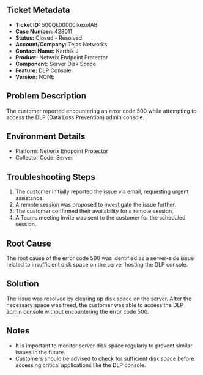 ## Ticket Metadata
- **Ticket ID:** 500Qk00000IkexoIAB
- **Case Number:** 428011
- **Status:** Closed - Resolved
- **Account/Company:** Tejas Networks
- **Contact Name:** Karthik J
- **Product:** Netwrix Endpoint Protector
- **Component:** Server Disk Space
- **Feature:** DLP Console
- **Version:** NONE

## Problem Description
The customer reported encountering an error code 500 while attempting to access the DLP (Data Loss Prevention) admin console.

## Environment Details
- Platform: Netwrix Endpoint Protector
- Collector Code: Server

## Troubleshooting Steps
1. The customer initially reported the issue via email, requesting urgent assistance.
2. A remote session was proposed to investigate the issue further.
3. The customer confirmed their availability for a remote session.
4. A Teams meeting invite was sent to the customer for the scheduled session.

## Root Cause
The root cause of the error code 500 was identified as a server-side issue related to insufficient disk space on the server hosting the DLP console.

## Solution
The issue was resolved by clearing up disk space on the server. After the necessary space was freed, the customer was able to access the DLP admin console without encountering the error code 500.

## Notes
- It is important to monitor server disk space regularly to prevent similar issues in the future.
- Customers should be advised to check for sufficient disk space before accessing critical applications like the DLP console.